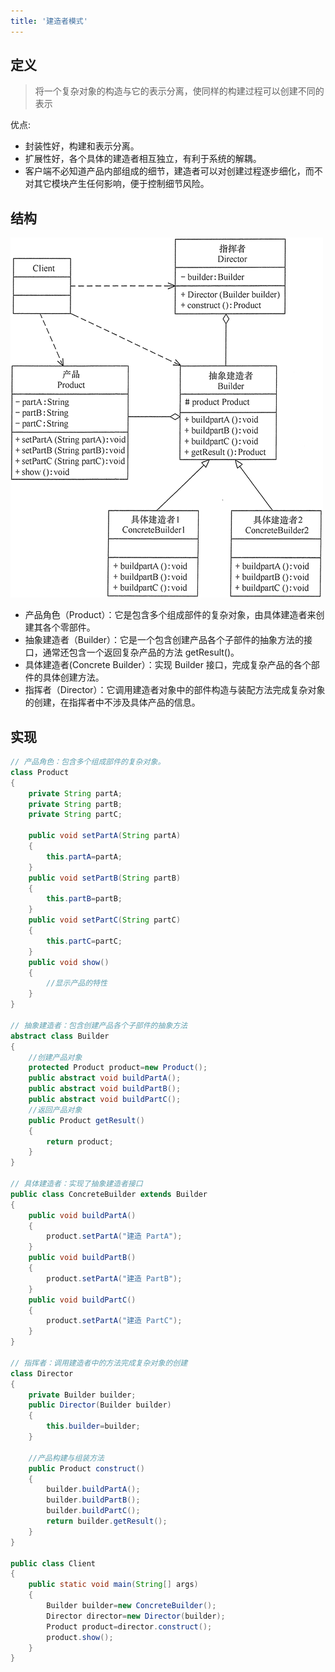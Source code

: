 ```yaml
---
title: '建造者模式'
---
```


## 定义

> 将一个复杂对象的构造与它的表示分离，使同样的构建过程可以创建不同的表示

优点:

* 封装性好，构建和表示分离。
* 扩展性好，各个具体的建造者相互独立，有利于系统的解耦。
* 客户端不必知道产品内部组成的细节，建造者可以对创建过程逐步细化，而不对其它模块产生任何影响，便于控制细节风险。

## 结构

![](../../resources/pattern/1Q1141H441X4.gif)

* 产品角色（Product）：它是包含多个组成部件的复杂对象，由具体建造者来创建其各个零部件。
* 抽象建造者（Builder）：它是一个包含创建产品各个子部件的抽象方法的接口，通常还包含一个返回复杂产品的方法 getResult()。
* 具体建造者(Concrete Builder）：实现 Builder 接口，完成复杂产品的各个部件的具体创建方法。
* 指挥者（Director）：它调用建造者对象中的部件构造与装配方法完成复杂对象的创建，在指挥者中不涉及具体产品的信息。

## 实现

```java
// 产品角色：包含多个组成部件的复杂对象。
class Product
{
    private String partA;
    private String partB;
    private String partC;
    
    public void setPartA(String partA)
    {
        this.partA=partA;
    }
    public void setPartB(String partB)
    {
        this.partB=partB;
    }
    public void setPartC(String partC)
    {
        this.partC=partC;
    }
    public void show()
    {
        //显示产品的特性
    }
}

// 抽象建造者：包含创建产品各个子部件的抽象方法
abstract class Builder
{
    //创建产品对象
    protected Product product=new Product();
    public abstract void buildPartA();
    public abstract void buildPartB();
    public abstract void buildPartC();
    //返回产品对象
    public Product getResult()
    {
        return product;
    }
}

// 具体建造者：实现了抽象建造者接口
public class ConcreteBuilder extends Builder
{
    public void buildPartA()
    {
        product.setPartA("建造 PartA");
    }
    public void buildPartB()
    {
        product.setPartA("建造 PartB");
    }
    public void buildPartC()
    {
        product.setPartA("建造 PartC");
    }
}

// 指挥者：调用建造者中的方法完成复杂对象的创建
class Director
{
    private Builder builder;
    public Director(Builder builder)
    {
        this.builder=builder;
    }

    //产品构建与组装方法
    public Product construct()
    {
        builder.buildPartA();
        builder.buildPartB();
        builder.buildPartC();
        return builder.getResult();
    }
}

public class Client
{
    public static void main(String[] args)
    {
        Builder builder=new ConcreteBuilder();
        Director director=new Director(builder);
        Product product=director.construct();
        product.show();
    }
}
```
